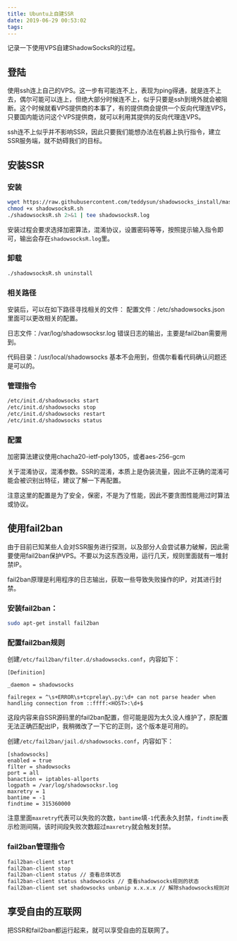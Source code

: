 ```yaml
---
title: Ubuntu上自建SSR
date: 2019-06-29 00:53:02
tags:
---
```


记录一下使用VPS自建ShadowSocksR的过程。



##  登陆

使用ssh连上自己的VPS。这一步有可能连不上，表现为ping得通，就是连不上去，偶尔可能可以连上，但绝大部分时候连不上，似乎只要是ssh到境外就会被阻断。这个时候就看VPS提供商的本事了，有的提供商会提供一个反向代理连VPS，只要国内能访问这个VPS提供商，就可以利用其提供的反向代理连VPS。

ssh连不上似乎并不影响SSR，因此只要我们能想办法在机器上执行指令，建立SSR服务端，就不妨碍我们的目标。



## 安装SSR

### 安装
```bash
wget https://raw.githubusercontent.com/teddysun/shadowsocks_install/master/shadowsocksR.sh
chmod +x shadowsocksR.sh
./shadowsocksR.sh 2>&1 | tee shadowsocksR.log
```

安装过程会要求选择加密算法，混淆协议，设置密码等等，按照提示输入指令即可，输出会存在`shadowsocksR.log`里。



### 卸载

```bash
./shadowsocksR.sh uninstall
```



### 相关路径

安装后，可以在如下路径寻找相关的文件：
配置文件：/etc/shadowsocks.json
里面可以更改相关的配置。

日志文件：/var/log/shadowsocksr.log
错误日志的输出，主要是fail2ban需要用到。

代码目录：/usr/local/shadowsocks
基本不会用到，但偶尔看看代码确认问题还是可以的。



### 管理指令

```bash
/etc/init.d/shadowsocks start
/etc/init.d/shadowsocks stop
/etc/init.d/shadowsocks restart
/etc/init.d/shadowsocks status
```



### 配置

加密算法建议使用chacha20-ietf-poly1305，或者aes-256-gcm

关于混淆协议，混淆参数。SSR的混淆，本质上是伪装流量，因此不正确的混淆可能会被识别出特征，建议了解一下再配置。

注意这里的配置是为了安全，保密，不是为了性能，因此不要贪图性能用过时算法或协议。



## 使用fail2ban

由于目前已知某些人会对SSR服务进行探测，以及部分人会尝试暴力破解，因此需要使用fail2ban保护VPS。不要以为这东西没用，运行几天，规则里面就有一堆封禁IP。

fail2ban原理是利用程序的日志输出，获取一些导致失败操作的IP，对其进行封禁。



### 安装fail2ban：

```bash
sudo apt-get install fail2ban
```



### 配置fail2ban规则

创建`/etc/fail2ban/filter.d/shadowsocks.conf`，内容如下：

```
[Definition]

_daemon = shadowsocks

failregex = ^\s+ERROR\s+tcprelay\.py:\d+ can not parse header when handling connection from ::ffff:<HOST>:\d+$
```

这段内容来自SSR源码里的fail2ban配置，但可能是因为太久没人维护了，原配置无法正确匹配出IP，我稍微改了一下它的正则，这个版本是可用的。

创建`/etc/fail2ban/jail.d/shadowsocks.conf`，内容如下：

```
[shadowsocks]
enabled = true
filter = shadowsocks
port = all
banaction = iptables-allports
logpath = /var/log/shadowsocksr.log
maxretry = 1
bantime = -1
findtime = 315360000
```

注意里面`maxretry`代表可以失败的次数，`bantime`填`-1`代表永久封禁，`findtime`表示检测间隔，该时间段失败次数超过`maxretry`就会触发封禁。



### fail2ban管理指令

```bash
fail2ban-client start
fail2ban-client stop
fail2ban-client status // 查看总体状态
fail2ban-client status shadowsocks // 查看shadowsocks规则的状态
fail2ban-client set shadowsocks unbanip x.x.x.x // 解除shadowsocks规则对x.x.x.x的封禁
```



## 享受自由的互联网

把SSR和fail2ban都运行起来，就可以享受自由的互联网了。